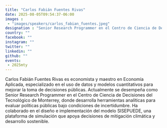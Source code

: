 ```yaml
---
title: "Carlos Fabián Fuentes Rivas"
date: 2025-08-05T09:54:37-06:00
images : 
 - "images/speakers/carlos_fabian_fuentes.jpeg"
designation : "Senior Research Programmer en el Centro de Ciencia de Decisiones del Tecnológico de Monterrey"
country: ""
facebook: ""
instagram: ""
twitter: ""
linkedin: ""
github: ""
events: 
 - 2025mty
---
```


Carlos Fabián Fuentes Rivas es economista y maestro en Economía Aplicada, especializado en el uso de datos y modelos cuantitativos para mejorar la toma de decisiones públicas. Actualmente se desempeña como Senior Research Programmer en el Centro de Ciencia de Decisiones del Tecnológico de Monterrey, donde desarrolla herramientas analíticas para evaluar políticas públicas bajo condiciones de incertidumbre. Ha colaborado en el diseño e implementación del modelo SISEPUEDE, una plataforma de simulación que apoya decisiones de mitigación climática y desarrollo sostenible.
